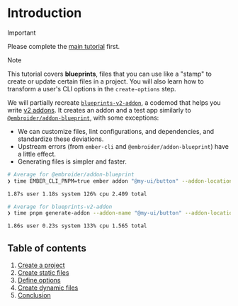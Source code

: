 # Introduction

> [!IMPORTANT]
> Please complete the [main tutorial](../main-tutorial/00-introduction.md) first.

> [!NOTE]
> This tutorial covers **blueprints**, files that you can use like a "stamp" to create or update certain files in a project. You will also learn how to transform a user's CLI options in the `create-options` step.

We will partially recreate [`blueprints-v2-addon`](https://github.com/ijlee2/embroider-toolbox/tree/main/packages/blueprints-v2-addon), a codemod that helps you write [v2 addons](https://rfcs.emberjs.com/id/0507-embroider-v2-package-format/). It creates an addon and a test app similarly to [`@embroider/addon-blueprint`](https://github.com/embroider-build/addon-blueprint), with some exceptions:

- We can customize files, lint configurations, and dependencies, and standardize these deviations.
- Upstream errors (from `ember-cli` and `@embroider/addon-blueprint`) have a little effect. 
- Generating files is simpler and faster.

```sh
# Average for @embroider/addon-blueprint
❯ time EMBER_CLI_PNPM=true ember addon "@my-ui/button" --addon-location "ui/button" --blueprint "@embroider/addon-blueprint" --pnpm --skip-npm --typescript

1.87s user 1.18s system 126% cpu 2.409 total
```

```sh
# Average for blueprints-v2-addon
❯ time pnpm generate-addon --addon-name "@my-ui/button" --addon-location "ui/button"

1.86s user 0.23s system 133% cpu 1.565 total
```


## Table of contents

1. [Create a project](./01-create-a-project.md)
1. [Create static files](./02-create-static-files.md)
1. [Define options](./03-define-options.md)
1. [Create dynamic files](./04-create-dynamic-files.md)
1. [Conclusion](./05-conclusion.md)
